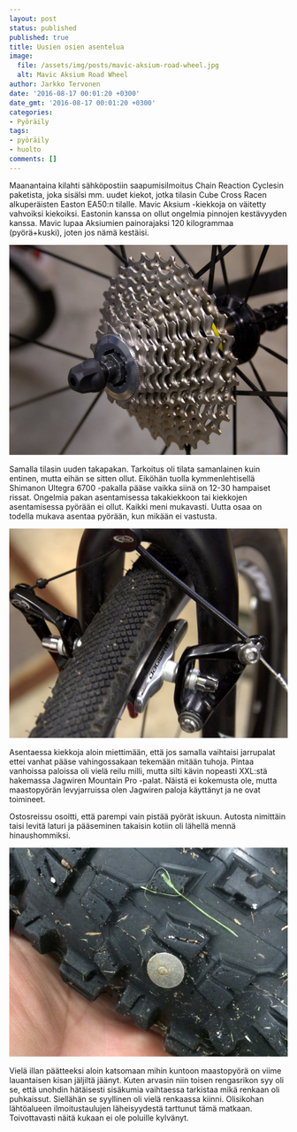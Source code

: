 ```yaml
---
layout: post
status: published
published: true
title: Uusien osien asentelua
image:
  file: /assets/img/posts/mavic-aksium-road-wheel.jpg
  alt: Mavic Aksium Road Wheel
author: Jarkko Tervonen
date: '2016-08-17 00:01:20 +0300'
date_gmt: '2016-08-17 00:01:20 +0300'
categories:
- Pyöräily
tags:
- pyöräily
- huolto
comments: []
---
```

Maanantaina kilahti sähköpostiin saapumisilmoitus Chain Reaction Cyclesin paketista, joka sisälsi mm. uudet kiekot, jotka tilasin Cube Cross Racen alkuperäisten Easton EA50:n tilalle. Mavic Aksium -kiekkoja on väitetty vahvoiksi kiekoiksi. Eastonin kanssa on ollut ongelmia pinnojen kestävyyden kanssa. Mavic lupaa Aksiumien painorajaksi 120 kilogrammaa (pyörä+kuski), joten jos nämä kestäisi.

<amp-img src="/assets/img/posts/shimano-ultegra-6700-10-speed-road-cassette.jpg" alt="Shimano Ultegra 6700 10 speed Road Cassette" width="4" height="3" layout="responsive">
  <noscript><img src="/assets/img/posts/shimano-ultegra-6700-10-speed-road-cassette.jpg" alt="Shimano Ultegra 6700 10 speed Road Cassette" /></noscript>
</amp-img>

Samalla tilasin uuden takapakan. Tarkoitus oli tilata samanlainen kuin entinen, mutta eihän se sitten ollut. Eiköhän tuolla kymmenlehtisellä Shimanon Ultegra 6700 -pakalla pääse vaikka siinä on 12-30 hampaiset rissat. Ongelmia pakan asentamisessa takakiekkoon tai kiekkojen asentamisessa pyörään ei ollut. Kaikki meni mukavasti. Uutta osaa on todella mukava asentaa pyörään, kun mikään ei vastusta.

<amp-img src="/assets/img/posts/jagwire-mountain-pro.jpg" alt="Jagwire Mountain Pro -jarrupalat" width="4" height="3" layout="responsive">
  <noscript><img src="/assets/img/posts/jagwire-mountain-pro.jpg" alt="Jagwire Mountain Pro -jarrupalat" /></noscript>
</amp-img>

Asentaessa kiekkoja aloin miettimään, että jos samalla vaihtaisi jarrupalat ettei vanhat pääse vahingossakaan tekemään mitään tuhoja. Pintaa vanhoissa paloissa oli vielä reilu milli, mutta silti kävin nopeasti XXL:stä hakemassa Jagwiren Mountain Pro -palat. Näistä ei kokemusta ole, mutta maastopyörän levyjarruissa olen Jagwiren paloja käyttänyt ja ne ovat toimineet.

Ostosreissu osoitti, että parempi vain pistää pyörät iskuun. Autosta nimittäin taisi levitä laturi ja pääseminen takaisin kotiin oli lähellä mennä hinaushommiksi.

<amp-img src="/assets/img/posts/nastarengas.jpg" alt="Nastarengas" width="4" height="3" layout="responsive">
  <noscript><img src="/assets/img/posts/nastarengas.jpg" alt="Nastarengas" /></noscript>
</amp-img>

Vielä illan päätteeksi aloin katsomaan mihin kuntoon maastopyörä on viime lauantaisen kisan jäljiltä jäänyt. Kuten arvasin niin toisen rengasrikon syy oli se, että unohdin hätäisesti sisäkumia vaihtaessa tarkistaa mikä renkaan oli puhkaissut. Siellähän se syyllinen oli vielä renkaassa kiinni. Olisikohan lähtöalueen ilmoitustaulujen läheisyydestä tarttunut tämä matkaan. Toivottavasti näitä kukaan ei ole poluille kylvänyt.
